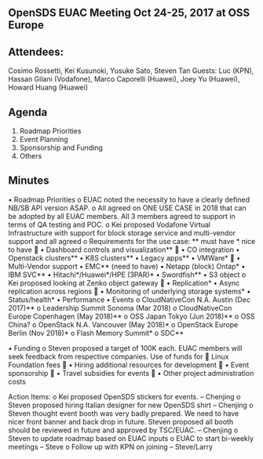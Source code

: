 ## OpenSDS EUAC Meeting Oct 24-25, 2017 at OSS Europe

## Attendees:
Cosimo Rossetti, Kei Kusunoki, Yusuke Sato, Steven Tan
Guests: Luc (KPN), Hassan Gilani (Vodafone), Marco Caporelli (Huawei), Joey Yu (Huawei), Howard Huang (Huawei)

## Agenda
1.	Roadmap Priorities
2.	Event Planning
3.	Sponsorship and Funding
4.	Others





 
 

## Minutes
•	Roadmap Priorities
	o	EUAC noted the necessity to have a clearly defined NB/SB API version ASAP.
	o	All agreed on ONE USE CASE in 2018 that can be adopted by all EUAC members. All 3 members agreed to support in terms of QA testing and POC. 
	o	Kei proposed Vodafone Virtual Infrastructure with support for block storage service and multi-vendor support and all agreed
	o	Requirements for the use case:   ** must have * nice to have
		•	Dashboard controls and visualization**
		•	CO integration
			•	Openstack clusters** 
			•	K8S clusters**
			•	Legacy apps**
			•	VMWare*
		•	Multi-Vendor support
			•	EMC** (need to have)
			•	Netapp (block) Ontap*
			•	IBM SVC**
			•	Hitachi*/Huawei*/HPE (3PAR)*
			•	Swordfish** 
			•	S3 object 
				o	Kei proposed looking at Zenko object gateway 
		•	Replication* 
			•	Async replication across regions
		•	Monitoring of underlying storage systems*
			•	Status/health*
			•	Performance
•	Events
	o	CloudNativeCon N.A. Austin (Dec 2017)**
	o	Leadership Summit Sonoma (Mar 2018)
	o	CloudNativeCon Europe Copenhagen (May 2018)**
	o	OSS Japan Tokyo (Jun 2018)**
	o	OSS China? 
	o	OpenStack N.A. Vancouver (May 2018)*
	o	OpenStack Europe Berlin (Nov 2018)*
	o	Flash Memory Summit*
	o	SDC**

•	Funding 
o	Steven proposed a target of 100K each. EUAC members will seek feedback from respective companies. Use of funds for 
	Linux Foundation fees
		•	Hiring additional resources for development
		•	Event sponsorship
		•	Travel subsidies for events
		•	Other project administration costs

Action Items:
	o	Kei proposed OpenSDS stickers for events. – Chenjing 
	o	Steven proposed hiring Italian designer for new OpenSDS shirt – Chenjing 
	o	Steven thought event booth was very badly prepared. We need to have nicer front banner and back drop in future. Steven proposed all booth should be reviewed in future and approved by TSC/EUAC. – Chenjing 
	o	Steven to update roadmap based on EUAC inputs
	o	EUAC to start bi-weekly meetings – Steve
	o	Follow up with KPN on joining – Steve/Larry


 




